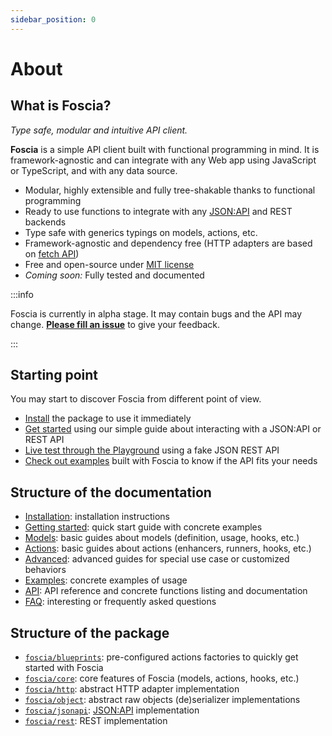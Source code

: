 ```yaml
---
sidebar_position: 0
---
```


# About

## What is Foscia?

_Type safe, modular and intuitive API client._

**Foscia** is a simple API client built with functional programming in mind. It
is framework-agnostic and can integrate with any Web app using JavaScript or
TypeScript, and with any data source.

-   Modular, highly extensible and fully tree-shakable thanks to functional
    programming
-   Ready to use functions to integrate with any
    [JSON:API](https://jsonapi.org/) and REST backends
-   Type safe with generics typings on models, actions, etc.
-   Framework-agnostic and dependency free (HTTP adapters are based on
    [fetch API](https://developer.mozilla.org/en-US/docs/Web/API/Fetch_API))
-   Free and open-source under
    [MIT license](https://opensource.org/licenses/MIT)
-   _Coming soon:_ Fully tested and documented

:::info

Foscia is currently in alpha stage. It may contain bugs and the API may change.
[**Please fill an issue**](https://github.com/paul-thebaud/foscia/issues) to
give your feedback.

:::

## Starting point

You may start to discover Foscia from different point of view.

-   [Install](/docs/installation) the package to use it immediately
-   [Get started](/docs/getting-started) using our simple guide about
    interacting with a JSON:API or REST API
-   [Live test through the Playground](https://stackblitz.com/edit/foscia?file=playground.ts)
    using a fake JSON REST API
-   [Check out examples](/docs/category/examples) built with Foscia to know if
    the API fits your needs

## Structure of the documentation

-   [Installation](/docs/installation): installation instructions
-   [Getting started](/docs/getting-started): quick start guide with concrete
    examples
-   [Models](/docs/models): basic guides about models (definition, usage, hooks,
    etc.)
-   [Actions](/docs/actions): basic guides about actions (enhancers, runners,
    hooks, etc.)
-   [Advanced](/docs/category/advanced): advanced guides for special use case or
    customized behaviors
-   [Examples](/docs/category/examples): concrete examples of usage
-   [API](/docs/category/api): API reference and concrete functions listing and
    documentation
-   [FAQ](/docs/faq): interesting or frequently asked questions

## Structure of the package

-   [`foscia/blueprints`](/docs/api/foscia/modules/blueprints): pre-configured
    actions factories to quickly get started with Foscia
-   [`foscia/core`](/docs/api/foscia/modules/core): core features of Foscia
    (models, actions, hooks, etc.)
-   [`foscia/http`](/docs/api/foscia/modules/http): abstract HTTP adapter
    implementation
-   [`foscia/object`](/docs/api/foscia/modules/object): abstract raw objects
    (de)serializer implementations
-   [`foscia/jsonapi`](/docs/api/foscia/modules/jsonapi):
    [JSON:API](https://jsonapi.org) implementation
-   [`foscia/rest`](/docs/api/foscia/modules/rest): REST implementation
